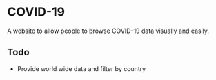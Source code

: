 # COVID-19

A website to allow people to browse COVID-19 data visually and easily.


## Todo

- Provide world wide data and filter by country

